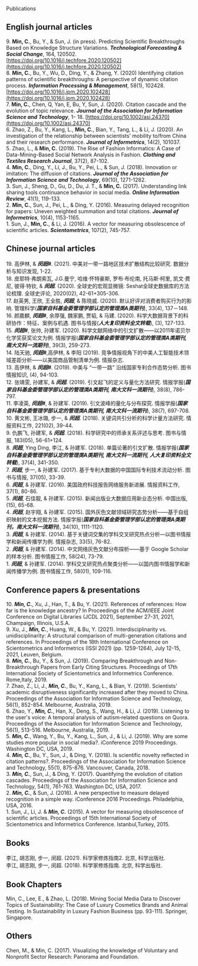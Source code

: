Publications
## English journal articles
9\. **Min, C.**, Bu, Y., & Sun, J. (in press). Predicting Scientific Breakthroughs Based on Knowledge Structure Variations. ***Technological Forecasting & Social Change***, 164, 120502. [https://doi.org/10.1016/j.techfore.2020.120502](https://doi.org/10.1016/j.techfore.2020.120502)  
8\. **Min, C.**, Bu, Y., Wu, D., Ding, Y., & Zhang, Y. (2020) Identifying citation patterns of scientific breakthroughs: A perspective of dynamic citation process. ***Information Processing & Management***, 58(1), 102428. [https://doi.org/10.1016/j.ipm.2020.102428](https://doi.org/10.1016/j.ipm.2020.102428)  
7\.  **Min, C.**, Chen, Q, Yan, E, Bu, Y, Sun, J. (2020). Citation cascade and the evolution of topic relevance. ***Journal of the Association for Information Science and Technology***, 1– 18. [https://doi.org/10.1002/asi.24370](https://doi.org/10.1002/asi.24370)  
6\. Zhao, Z., Bu, Y., Kang, L., **Min, C.**, Bian, Y., Tang, L., & Li, J. (2020). An investigation of the relationship between scientists’ mobility to/from China and their research performance. ***Journal of Informetrics***, 14(2), 101037.  
5\. Zhao, L., & **Min, C.** (2019). The Rise of Fashion Informatics: A Case of Data-Mining-Based Social Network Analysis in Fashion. ***Clothing and Textiles Research Journal***, 37(2), 87-102.  
4\. **Min, C.**, Ding, Y., Li, J., Bu, Y., Pei, L., & Sun, J. (2018). Innovation or imitation: The diffusion of citations. ***Journal of the Association for Information Science and Technology***, 69(10), 1271-1282.  
3\. Sun, J., Sheng, D., Gu, D., Du, J. T., & **Min, C.** (2017). Understanding link sharing tools continuance behavior in social media. ***Online Information Review***, 41(1), 119-133.  
2\. **Min, C.**, Sun, J., Pei, L., & Ding, Y. (2016). Measuring delayed recognition for papers: Uneven weighted summation and total citations. ***Journal of Informetrics***, 10(4), 1153-1165.  
1\. Sun, J., **Min, C.**, & Li, J. (2016). A vector for measuring obsolescence of scientific articles. ***Scientometrics***, 107(2), 745-757.

## Chinese journal articles
19\. 高伊林, & ***闵超#***. (2021). 中美对一带一路地区技术扩散结构比较研究. 数据分析与知识发现, 1-22.  
18\. 皮耶特·弗朗索瓦, J.G.曼宁, 哈维·怀特豪斯, 罗布·布伦南, 托马斯·柯里, 凯文·费尼, 彼得·特钦, & ***闵超***. (2020). 全球史的宏观显微镜: Seshat全球史数据库的方法论梳理. 全球史评论, 2020(02), 42-61+305-306.  
17\. 赵英男, 王欣, 王全胜, ***闵超***, & 陈晓威. (2020). 默认好评对消费者购买行为的影响. 管理科学(***国家自科基金委管理学部认定的管理类A类期刊***), 33(4), 137－148.  
16\. 颜嘉麒, ***闵超#***, 余厚强, 魏家鹏, 贾韬, & 马建. (2020). 科学大数据背景下的科研协作：特征、案例与机遇. 图书与情报(***人大复印资料全文转载***), (3), 127-133.  
15\. ***闵超#***, 张帅, 孙建军. (2020). 科学文献网络中的引文扩散——以2011年诺贝尔化学奖获奖论文为例. 情报学报(***国家自科基金委管理学部认定的管理类A类期刊, 南大文科一流期刊***), 39(3), 259-273.  
14\. 陆天驰, ***闵超#***,高伊林, & 李阳 (2019). 竞争情报视角下的中美人工智能技术领域差距分析——以美国商品管制清单为例. 情报杂志.  
13\. 高伊林, & ***闵超#***. (2019). 中美与 “一带一路” 沿线国家专利合作态势分析. 图书情报知识, (4), 94-103.  
12\. 张靖雯, 孙建军, & ***闵超***. (2019). 引文起飞的定义与量化方法研究. 情报学报(***国家自科基金委管理学部认定的管理类A类期刊, 南大文科一流期刊***), 38(8), 786-797.  
11\. 李凌英, ***闵超#***, & 孙建军. (2019). 引文波峰的量化与分布探究. 情报学报(***国家自科基金委管理学部认定的管理类A类期刊, 南大文科一流期刊***), 38(7), 697-708.  
10\. 黄文彬, 王冰璐, 步一, & ***闵超***. (2018). 关键词共引分析的科学计量方法研究. 情报资料工作, 221(02), 39-44.  
9\. 仇鹏飞, 孙建军, & ***闵超***. (2018). 科学研究中的师承关系评述与思考. 图书与情报, 183(05), 56-61+124.  
8\. ***闵超***, Ying Ding, 李江, & 孙建军. (2018). 单篇论著的引文扩散. 情报学报(***国家自科基金委管理学部认定的管理类A类期刊, 南大文科一流期刊, 人大复印资料全文转载***), 37(4), 341-350.  
7\. ***闵超***, 步一, & 孙建军. (2017). 基于专利大数据的中国国际专利技术流动分析. 图书与情报, 37(05), 33-39.  
6\. ***闵超***, & 孙建军. (2016). 美国政府科技报告网络服务新进展. 情报资料工作, 37(1), 80-86.  
5\. ***闵超***, 石佳靓, & 孙建军. (2015). 新闻出版业大数据应用新业态分析. 中国出版, (15), 65-68.  
4\. ***闵超***, 赵宇翔, & 孙建军. (2015). 国外灰色文献领域研究态势分析——基于自组织映射的文本挖掘方法. 情报学报(***国家自科基金委管理学部认定的管理类A类期刊，南大文科一流期刊***), 34(10), 1111-1120.  
3\. ***闵超***, & 孙建军. (2014). 基于关键词交集的学科交叉研究热点分析—以图书情报学和新闻传播学为例. 情报杂志, 33(5), 76-82.  
2\. ***闵超***, & 孙建军. (2014). 中文网络灰色文献分布探析——基于 Google Scholar 的样本分析. 图书情报工作, 58(24), 73-79.  
1\. ***闵超***, & 孙建军. (2014). 学科交叉研究热点聚类分析——以国内图书情报学和新闻传播学为例. 图书情报工作, 58(01), 109-116.

## Conference papers & presentations
10\. ***Min, C.***, Xu, J., Han, T., & Bu, Y. (2021). References of references: How far is the knowledge ancestry? In Proceedings of the ACM/IEEE Joint Conference on Digital Libraries (JCDL 2021), September 27-31, 2021, Champaign, Illinois, U.S.A.  
9\. Xu, J., ***Min, C.***, Huang, W., & Bu, Y. (2021). Interdisciplinarity vs. unidisciplinarity: A structural comparison of multi-generation citations and references. In Proceedings of the 18th International Conference on Scientometrics and Informetrics (ISSI 2021) (pp. 1259-1264), July 12-15, 2021, Leuven, Belgium.  
8\. ***Min, C.***, Bu, Y., & Sun, J. (2019). Comparing Breakthrough and Non-Breakthrough Papers from Early Citing Structures. Proceedings of 17th International Society of Scientometrics and Informetrics Conference. Rome,Italy, 2019.  
7\. Zhao, Z., Li, J., ***Min, C.***, Bu, Y., Kang, L., & Bian, Y. (2019). Scientists' academic disruptiveness significantly increased after they moved to China. Proceedings of the Association for Information Science and Technology, 56(1), 852-854. Melbourne, Australia, 2019.  
6\. Zhao, Y., ***Min, C.***, Han, X., Deng, S., Wang, H., & Li, J. (2019). Listening to the user's voice: A temporal analysis of autism‐related questions on Quora. Proceedings of the Association for Information Science and Technology, 56(1), 513-516. Melbourne, Australia, 2019.  
5\. ***Min, C.***, Wang, Y., Bu, Y., Kang, L., Sun, J., & Li, J. (2019). Why are some studies more popular in social media?. iConference 2019 Proceedings.  Washington DC, USA, 2019.  
4\. ***Min, C.***, Bu, Y., Sun, J., & Ding, Y. (2018). Is scientific novelty reflected in citation patterns?. Proceedings of the Association for Information Science and Technology, 55(1), 875-876. Vancouver, Canada, 2018.  
3\. ***Min, C.***, Sun, J., & Ding, Y. (2017). Quantifying the evolution of citation cascades. Proceedings of the Association for Information Science and Technology, 54(1), 761-763.  Washington DC, USA, 2017.  
2\. ***Min, C.***, & Sun, J. (2016). A new perspective to measure delayed recognition in a simple way. iConference 2016 Proceedings. Philadelphia, USA, 2016.  
1\. Sun, J., Li, J. & ***Min, C.*** (2015). A vector for measuring obsolescence of scientific articles. Proceedings of 15th International Society of Scientometrics and Informetrics Conference. Istanbul,Turkey, 2015.  

## Books
李江, 胡志刚, 步一, 闵超. (2021). 科学家修炼指南2. 北京, 科学出版社.  
李江, 胡志刚, 步一, 闵超. (2018). 科学家修炼指南. 北京, 科学出版社.

## Book Chapters
Min, C., Lee, E., & Zhao, L. (2018). Mining Social Media Data to Discover Topics of Sustainability: The Case of Luxury Cosmetics Brands and Animal Testing. In Sustainability in Luxury Fashion Business (pp. 93-111). Springer, Singapore.

## Others
Chen, M., & Min, C. (2017). Visualizing the knowledge of Voluntary and Nonprofit Sector Research: Panorama and Foundation.

